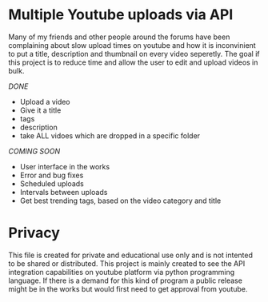 # Multiple Youtube uploads via API
Many of my friends and other people around the forums have been complaining about slow upload times on youtube and how it is inconvinient to put a title, description and thumbnail on every video seperetly. The goal if this project is to reduce time and allow the user to edit and upload videos in bulk.

*DONE*
- Upload a video
- Give it a title
- tags
- description
- take ALL vidoes which are dropped in a specific folder

*COMING SOON*
- User interface in the works
- Error and bug fixes
- Scheduled uploads
- Intervals between uploads
- Get best trending tags, based on the video category and title

# Privacy
This file is created for private and educational use only and is not intented to be shared or distributed. This project is mainly created to see the API integration capabilities on youtube platform via python programming language. If there is a demand for this kind of program a public release might be in the works but would first need to get approval from youtube.

